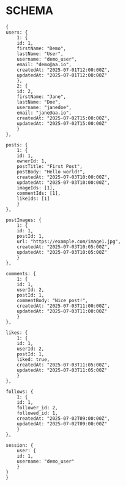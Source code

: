 # SCHEMA
    {
    users: {
        1: {
        id: 1,
        firstName: "Demo",
        lastName: "User",
        username: "demo_user",
        email: "demo@aa.io",
        createdAt: "2025-07-01T12:00:00Z",
        updatedAt: "2025-07-01T12:00:00Z"
        },
        2: {
        id: 2,
        firstName: "Jane",
        lastName: "Doe",
        username: "janedoe",
        email: "jane@aa.io",
        createdAt: "2025-07-02T15:00:00Z",
        updatedAt: "2025-07-02T15:00:00Z"
        }
    },

    posts: {
        1: {
        id: 1,
        ownerId: 1,
        postTitle: "First Post",
        postBody: "Hello world!",
        createdAt: "2025-07-03T10:00:00Z",
        updatedAt: "2025-07-03T10:00:00Z",
        imageIds: [1],
        commentIds: [1],
        likeIds: [1]
        }
    },

    postImages: {
        1: {
        id: 1,
        postId: 1,
        url: "https://example.com/image1.jpg",
        createdAt: "2025-07-03T10:05:00Z",
        updatedAt: "2025-07-03T10:05:00Z"
        }
    },

    comments: {
        1: {
        id: 1,
        userId: 2,
        postId: 1,
        commentBody: "Nice post!",
        createdAt: "2025-07-03T11:00:00Z",
        updatedAt: "2025-07-03T11:00:00Z"
        }
    },

    likes: {
        1: {
        id: 1,
        userId: 2,
        postId: 1,
        liked: true,
        createdAt: "2025-07-03T11:05:00Z",
        updatedAt: "2025-07-03T11:05:00Z"
        }
    },

    follows: {
        1: {
        id: 1,
        follower_id: 2,
        followed_id: 1,
        createdAt: "2025-07-02T09:00:00Z",
        updatedAt: "2025-07-02T09:00:00Z"
        }
    },

    session: {
        user: {
        id: 1,
        username: "demo_user"
        }
    }
    }
